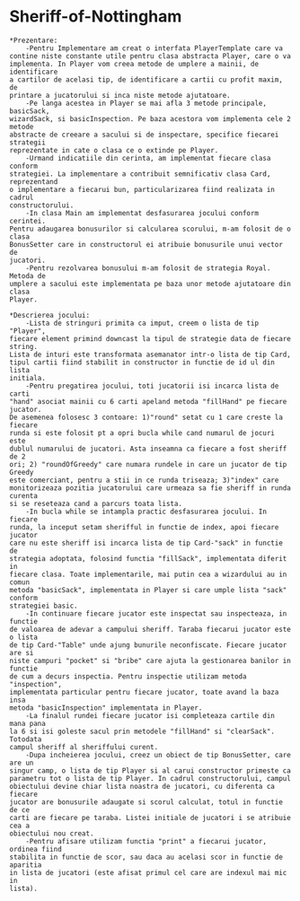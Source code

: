 # Sheriff-of-Nottingham

	*Prezentare:
		-Pentru Implementare am creat o interfata PlayerTemplate care va 
	contine niste constante utile pentru clasa abstracta Player, care o va
	implementa. In Player vom creea metode de umplere a mainii, de identificare
	a cartilor de acelasi tip, de identificare a cartii cu profit maxim, de
	printare a jucatorului si inca niste metode ajutatoare.
	    -Pe langa acestea in Player se mai afla 3 metode principale, basicSack,
	wizardSack, si basicInspection. Pe baza acestora vom implementa cele 2 metode
	abstracte de creeare a sacului si de inspectare, specifice fiecarei strategii
	reprezentate in cate o clasa ce o extinde pe Player. 
	    -Urmand indicatiile din cerinta, am implementat fiecare clasa conform 
	strategiei. La implementare a contribuit semnificativ clasa Card, reprezentand
	o implementare a fiecarui bun, particularizarea fiind realizata in cadrul
	constructorului.
	    -In clasa Main am implementat desfasurarea jocului conform cerintei. 
	Pentru adaugarea bonusurilor si calcularea scorului, m-am folosit de o clasa 
	BonusSetter care in constructorul ei atribuie bonusurile unui vector de 
	jucatori.
	    -Pentru rezolvarea bonusului m-am folosit de strategia Royal. Metoda de
	umplere a sacului este implementata pe baza unor metode ajutatoare din clasa
	Player.

	*Descrierea jocului:
	    -Lista de stringuri primita ca imput, creem o lista de tip "Player",
	fiecare element primind downcast la tipul de strategie data de fiecare string.
	Lista de inturi este transformata asemanator intr-o lista de tip Card,
	tipul cartii fiind stabilit in constructor in functie de id ul din lista
	initiala.
	    -Pentru pregatirea jocului, toti jucatorii isi incarca lista de carti
	"hand" asociat mainii cu 6 carti apeland metoda "fillHand" pe fiecare jucator. 
	De asemenea folosesc 3 contoare: 1)"round" setat cu 1 care creste la fiecare
	runda si este folosit pt a opri bucla while cand numarul de jocuri este 
	dublul numarului de jucatori. Asta inseamna ca fiecare a fost sheriff de 2 
	ori; 2) "roundOfGreedy" care numara rundele in care un jucator de tip Greedy 
	este comerciant, pentru a stii in ce runda triseaza; 3)"index" care 
	monitorizeaza pozitia jucatorului care urmeaza sa fie sheriff in runda curenta
	si se reseteaza cand a parcurs toata lista.
	    -In bucla while se intampla practic desfasurarea jocului. In fiecare
	runda, la inceput setam sherifful in functie de index, apoi fiecare jucator
	care nu este sheriff isi incarca lista de tip Card-"sack" in functie de
	strategia adoptata, folosind functia "fillSack", implementata diferit in
	fiecare clasa. Toate implementarile, mai putin cea a wizardului au in comun
	metoda "basicSack", implementata in Player si care umple lista "sack" conform
	strategiei basic.
	    -In continuare fiecare jucator este inspectat sau inspecteaza, in functie
	de valoarea de adevar a campului sheriff. Taraba fiecarui jucator este o lista
	de tip Card-"Table" unde ajung bunurile neconfiscate. Fiecare jucator are si
	niste campuri "pocket" si "bribe" care ajuta la gestionarea banilor in functie
	de cum a decurs inspectia. Pentru inspectie utilizam metoda "inspection",
	implementata particular pentru fiecare jucator, toate avand la baza insa
	metoda "basicInspection" implementata in Player.
	    -La finalul rundei fiecare jucator isi completeaza cartile din mana pana
	la 6 si isi goleste sacul prin metodele "fillHand" si "clearSack". Totodata
	campul sheriff al sheriffului curent.
	    -Dupa incheierea jocului, creez un obiect de tip BonusSetter, care are un 
	singur camp, o lista de tip Player si al carui constructor primeste ca 
	parametru tot o lista de tip Player. In cadrul constructorului, campul
	obiectului devine chiar lista noastra de jucatori, cu diferenta ca fiecare
	jucator are bonusurile adaugate si scorul calculat, totul in functie de ce
	carti are fiecare pe taraba. Listei initiale de jucatori i se atribuie cea a 
	obiectului nou creat.
	    -Pentru afisare utilizam functia "print" a fiecarui jucator, ordinea fiind
	stabilita in functie de scor, sau daca au acelasi scor in functie de aparitia
	in lista de jucatori (este afisat primul cel care are indexul mai mic in 
	lista).

